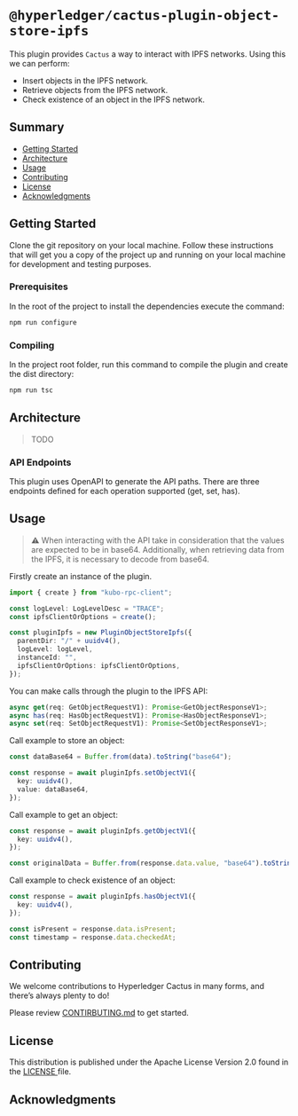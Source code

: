 # `@hyperledger/cactus-plugin-object-store-ipfs`

This plugin provides `Cactus` a way to interact with IPFS networks. Using this we can perform:
- Insert objects in the IPFS network.
- Retrieve objects from the IPFS network.
- Check existence of an object in the IPFS network.

## Summary

  - [Getting Started](#getting-started)
  - [Architecture](#architecture)
  - [Usage](#usage)
  - [Contributing](#contributing)
  - [License](#license)
  - [Acknowledgments](#acknowledgments)

## Getting Started

Clone the git repository on your local machine. Follow these instructions that will get you a copy of the project up and running on
your local machine for development and testing purposes.

### Prerequisites

In the root of the project to install the dependencies execute the command:
```sh
npm run configure
```

### Compiling

In the project root folder, run this command to compile the plugin and create the dist directory:
```sh
npm run tsc
```

## Architecture

>TODO
### API Endpoints
This plugin uses OpenAPI to generate the API paths. There are three endpoints defined for each operation supported (get, set, has).

## Usage

> **⚠️** When interacting with the API take in consideration that the values are expected to be in base64. Additionally, when retrieving data from the IPFS, it is necessary to decode from base64.

Firstly create an instance of the plugin.

```typescript
import { create } from "kubo-rpc-client";

const logLevel: LogLevelDesc = "TRACE";
const ipfsClientOrOptions = create();

const pluginIpfs = new PluginObjectStoreIpfs({
  parentDir: "/" + uuidv4(),
  logLevel: logLevel,
  instanceId: "",
  ipfsClientOrOptions: ipfsClientOrOptions,
});
```

You can make calls through the plugin to the IPFS API:

```typescript
async get(req: GetObjectRequestV1): Promise<GetObjectResponseV1>;
async has(req: HasObjectRequestV1): Promise<HasObjectResponseV1>;
async set(req: SetObjectRequestV1): Promise<SetObjectResponseV1>;
```

Call example to store an object:
```typescript
const dataBase64 = Buffer.from(data).toString("base64");

const response = await pluginIpfs.setObjectV1({
  key: uuidv4(),
  value: dataBase64,
});
```

Call example to get an object:
```typescript
const response = await pluginIpfs.getObjectV1({
  key: uuidv4(),
});

const originalData = Buffer.from(response.data.value, "base64").toString()
```

Call example to check existence of an object:
```typescript
const response = await pluginIpfs.hasObjectV1({
  key: uuidv4(),
});

const isPresent = response.data.isPresent;
const timestamp = response.data.checkedAt;
```

## Contributing
We welcome contributions to Hyperledger Cactus in many forms, and there’s always plenty to do!

Please review [CONTIRBUTING.md](https://github.com/hyperledger/cactus/blob/main/CONTRIBUTING.md "CONTIRBUTING.md") to get started.

## License
This distribution is published under the Apache License Version 2.0 found in the [LICENSE ](https://github.com/hyperledger/cactus/blob/main/LICENSE "LICENSE ")file.

## Acknowledgments
